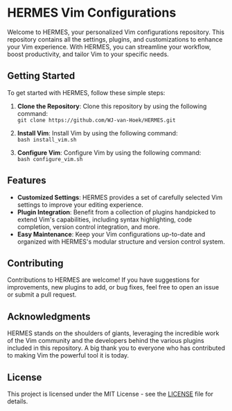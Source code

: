 # HERMES Vim Configurations

Welcome to HERMES, your personalized Vim configurations repository. This repository contains all the settings, plugins, and customizations to enhance your Vim experience. With HERMES, you can streamline your workflow, boost productivity, and tailor Vim to your specific needs.

## Getting Started

To get started with HERMES, follow these simple steps:

1. **Clone the Repository**: Clone this repository by using the following command:  
   ```git clone https://github.com/WJ-van-Hoek/HERMES.git```

2. **Install Vim**: Install Vim by using the following command:  
   ```bash install_vim.sh```
 
3. **Configure Vim**: Configure Vim by using the following command:  
   ```bash configure_vim.sh``` 

## Features

- **Customized Settings**: HERMES provides a set of carefully selected Vim settings to improve your editing experience.
- **Plugin Integration**: Benefit from a collection of plugins handpicked to extend Vim's capabilities, including syntax highlighting, code completion, version control integration, and more.
- **Easy Maintenance**: Keep your Vim configurations up-to-date and organized with HERMES's modular structure and version control system.

## Contributing

Contributions to HERMES are welcome! If you have suggestions for improvements, new plugins to add, or bug fixes, feel free to open an issue or submit a pull request.

## Acknowledgments

HERMES stands on the shoulders of giants, leveraging the incredible work of the Vim community and the developers behind the various plugins included in this repository. A big thank you to everyone who has contributed to making Vim the powerful tool it is today.

## License

This project is licensed under the MIT License - see the [LICENSE](LICENSE.md) file for details.
